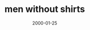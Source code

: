 ---
layout: base.njk
title : 'men without shirts' 
view_title : 'men without shirts' 
year : '2000' 
date : '2000-01-25' 
img_file : '/drawing/menwithout.png' 
html_file : 'menwithout' 
next_html : 'nosubject.html' 
year_order : '60' 
permalink : "title/{{html_file}}.html"
---